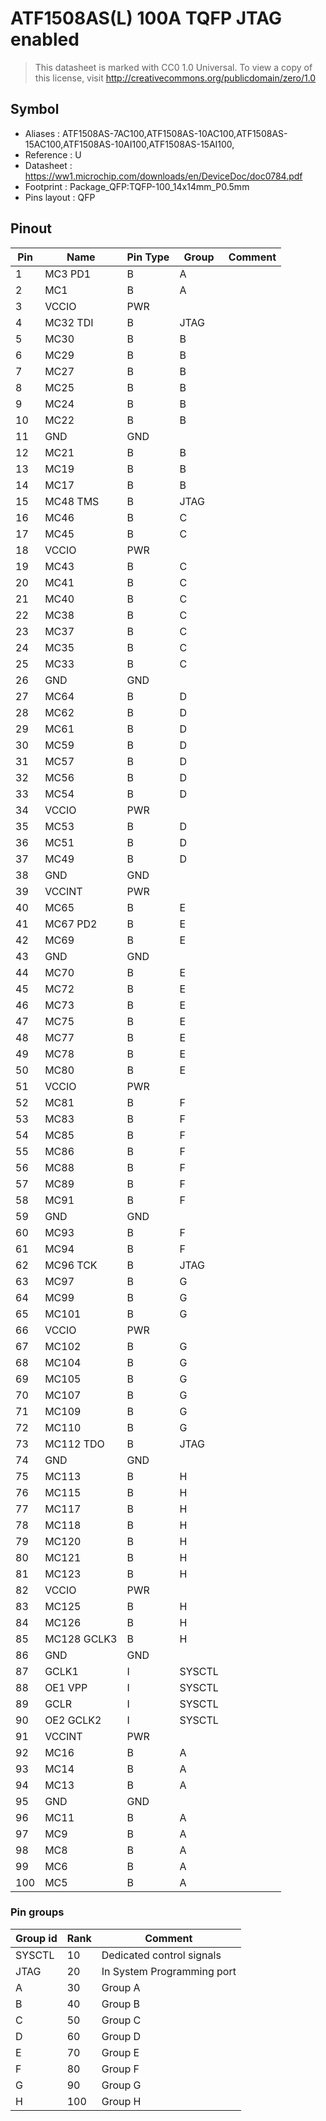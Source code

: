 # ATF1508AS(L) 100A TQFP JTAG enabled

> This datasheet is marked with CC0 1.0
> Universal. To view a copy of this license, visit
> http://creativecommons.org/publicdomain/zero/1.0

## Symbol

* Aliases : ATF1508AS-7AC100,ATF1508AS-10AC100,ATF1508AS-15AC100,ATF1508AS-10AI100,ATF1508AS-15AI100,
* Reference : U
* Datasheet : https://ww1.microchip.com/downloads/en/DeviceDoc/doc0784.pdf
* Footprint : Package_QFP:TQFP-100_14x14mm_P0.5mm
* Pins layout : QFP

## Pinout

|Pin|Name|Pin Type|Group|Comment|
|---|---|---|---|---|
| 1|MC3 PD1 |B |A | |
| 2|MC1 |B |A | |
| 3|VCCIO |PWR | | |
| 4|MC32 TDI |B |JTAG | |
| 5|MC30 |B |B | |
| 6|MC29 |B |B | |
| 7|MC27 |B |B | |
| 8|MC25 |B |B | |
| 9|MC24 |B |B | |
| 10|MC22 |B |B | |
| 11|GND |GND | | |
| 12|MC21 |B |B | |
| 13|MC19 |B |B | |
| 14|MC17 |B |B | |
| 15|MC48 TMS |B |JTAG | |
| 16|MC46 |B |C | |
| 17|MC45 |B |C | |
| 18|VCCIO |PWR | | |
| 19|MC43 |B |C | |
| 20|MC41 |B |C | |
| 21|MC40 |B |C | |
| 22|MC38 |B |C | |
| 23|MC37 |B |C | |
| 24|MC35 |B |C | |
| 25|MC33 |B |C | |
| 26|GND |GND | | |
| 27|MC64 |B |D | |
| 28|MC62 |B |D | |
| 29|MC61 |B |D | |
| 30|MC59 |B |D | |
| 31|MC57 |B |D | |
| 32|MC56 |B |D | |
| 33|MC54 |B |D | |
| 34|VCCIO |PWR | | |
| 35|MC53 |B |D | |
| 36|MC51 |B |D | |
| 37|MC49 |B |D | |
| 38|GND |GND | | |
| 39|VCCINT |PWR | | |
| 40|MC65 |B |E | |
| 41|MC67 PD2 |B |E | |
| 42|MC69 |B |E | |
| 43|GND |GND | | |
| 44|MC70 |B |E | |
| 45|MC72 |B |E | |
| 46|MC73 |B |E | |
| 47|MC75 |B |E | |
| 48|MC77 |B |E | |
| 49|MC78 |B |E | |
| 50|MC80 |B |E | |
| 51|VCCIO |PWR | | |
| 52|MC81 |B |F | |
| 53|MC83 |B |F | |
| 54|MC85 |B |F | |
| 55|MC86 |B |F | |
| 56|MC88 |B |F | |
| 57|MC89 |B |F | |
| 58|MC91 |B |F | |
| 59|GND |GND | | |
| 60|MC93 |B |F | |
| 61|MC94 |B |F | |
| 62|MC96 TCK |B |JTAG | |
| 63|MC97 |B |G | |
| 64|MC99 |B |G | |
| 65|MC101 |B |G | |
| 66|VCCIO |PWR | | |
| 67|MC102 |B |G | |
| 68|MC104 |B |G | |
| 69|MC105 |B |G | |
| 70|MC107 |B |G | |
| 71|MC109 |B |G | |
| 72|MC110 |B |G | |
| 73|MC112 TDO |B |JTAG | |
| 74|GND |GND | | |
| 75|MC113 |B |H | |
| 76|MC115 |B |H | |
| 77|MC117 |B |H | |
| 78|MC118 |B |H | |
| 79|MC120 |B |H | |
| 80|MC121 |B |H | |
| 81|MC123 |B |H | |
| 82|VCCIO |PWR | | |
| 83|MC125 |B |H | |
| 84|MC126 |B |H | |
| 85|MC128 GCLK3 |B |H | |
| 86|GND |GND | | |
| 87|GCLK1 |I |SYSCTL | |
| 88|OE1 VPP |I |SYSCTL | |
| 89|GCLR |I |SYSCTL | |
| 90|OE2 GCLK2 |I |SYSCTL | |
| 91|VCCINT |PWR | | |
| 92|MC16 |B |A | |
| 93|MC14 |B |A | |
| 94|MC13 |B |A | |
| 95|GND |GND | | |
| 96|MC11 |B |A | |
| 97|MC9 |B |A | |
| 98|MC8 |B |A | |
| 99|MC6 |B |A | |
| 100|MC5 |B |A | |

### Pin groups

|Group id|Rank|Comment|
|---|---|---|
|SYSCTL |10 |Dedicated control signals |
|JTAG |20 |In System Programming port |
|A |30 |Group A |
|B |40 |Group B |
|C |50 |Group C |
|D |60 |Group D |
|E |70 |Group E |
|F |80 |Group F |
|G |90 |Group G |
|H |100 |Group H |
